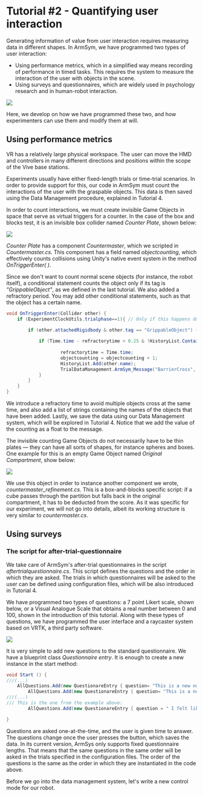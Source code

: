 # Tutorial #2 - Quantifying user interaction

Generating information of value from user interaction requires measuring data in different shapes. In ArmSym, we have programmed two types of user interaction: 

*  Using performance metrics, which in a simplified way means recording of performance in timed tasks. This requires the system to measure the interaction of the user with objects in the scene. 
* Using surveys and questionnaires, which are widely used in psychology research and in human-robot interaction.

![](Images/Tutorial2/T0.png)

Here, we develop on how we have programmed these two, and how experimenters can use them and modify them at will.

## Using performance metrics 

VR has a relatively large physical workspace. The user can move the HMD and controllers in many different directions and positions within the scope of the Vive base stations. 

Experiments usually have either fixed-length trials or time-trial scenarios. In order to provide support for this, our code in ArmSym must count the interactions of the user with the graspable objects. This data is then saved using the Data Management procedure, explained in Tutorial 4. 

In order to count interactions, we must create invisible Game Objects in space that serve as virtual triggers for a counter.  In the case of the box and blocks test, it is an invisible box collider named *Counter Plate*, shown below:

![](Images/Tutorial2/T1.png)

*Counter Plate* has a component *Countermaster*, which we scripted in *Countermaster.cs*. This component has a field named *objectcounting*, which effectively counts collisions using Unity's native event system in the method *OnTriggerEnter( )*.

Since we don't want to count normal scene objects (for instance, the robot itself), a conditional statement counts the object only if its tag is *"GrippableObject"*, as we defined in the last tutorial.  We also added a refractory period. You may add other conditional statements, such as that the object has a certain name. 

~~~c#
void OnTriggerEnter(Collider other) {
    if (ExperimentClockUtils.trialphase==1){ // Only if this happens during a trial
        
		if (other.attachedRigidbody & other.tag == "GrippableObject") { // If it's a block or graspable object...

			if (Time.time - refractorytime > 0.25 & !HistoryList.Contains(other.name)){ // this avoids multiple cubes entering at the same time or cubes entering twice. 
                
                    refractorytime = Time.time;
                    objectcounting = objectcounting + 1;
                    HistoryList.Add(other.name);
                    TrialDataManagement.ArmSym_Message("BarrierCross", (float)objectcounting);
			}
		}
	}
}
~~~

We introduce a refractory time to avoid multiple objects cross at the same time, and also add a list of strings containing the names of the objects that have been added. Lastly, we save the data using our Data Management system, which will be explored in Tutorial 4.  Notice that we add the value of the counting as a float to the message. 

The invisible counting Game Objects do not necessarily have to be thin plates  — they can have all sorts of shapes, for instance spheres and boxes.  One example for this is an empty Game Object named *Original Compartment*, show below:

![](Images/Tutorial2/T2.png)

We use this object in order to instance another component we wrote, *countermaster_refinement.cs*. This is a box-and-blocks specific script: if a cube passes through the partition but falls back in the original compartment,  it has to be deducted from the score. As it was specific for our experiment, we will not go into details, albeit its working structure is very similar to *countermaster.cs*.  


## Using surveys

### The script for after-trial-questionnaire

We take care of ArmSym's after-trial questionnaires in the script *aftertrialquestionnaire.cs*.  This script defines the questions and the order in which they are asked. The trials in which questionnaires will be asked to the user can be defined using configuration files, which will be also introduced in Tutorial 4. 

We have programmed two types of questions: a 7 point Likert scale, shown below, or a Visual Analogue Scale that obtains a real number between 0 and 100, shown in the introduction of this tutorial.  Along with these types of questions, we have programmed the user interface and a raycaster system based on VRTK, a third party software. 

![](Images/Tutorial2/T5.png)

It is very simple to add new questions to the standard questionnaire. We have a blueprint class *Questionnaire entry*.  It is enough to create a new instance in the start method:

~~~c#
void Start () {
///(...)
	AllQuestions.Add(new QuestionareEntry { question= "This is a new non-Likert question", islikert=false});
		AllQuestions.Add(new QuestionareEntry { question= "This is a new Likert question", islikert=True});
///(...)
/// This is the one from the example above:
        AllQuestions.Add(new QuestionareEntry { question = " I felt like the robot was my arm", islikert = true });

}
~~~

Questions are asked one-at-the-time, and the user is given time to answer. The questions change once the user presses the button, which saves the data.  In its current version, ArmSys only supports fixed questionnaire lengths. That means that the same questions in the same order will be asked in the trials specified in the configuration files. The order of the questions is the same as the order in which they are instantiated in the code above.  

Before we go into the data management system, let's write a new control mode for our robot. 